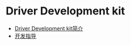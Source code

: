 # Driver Development kit

- [Driver Development kit简介](../device/externaldevice-overview.md)
- [开发指导](../device/externaldevice-guidelines.md)